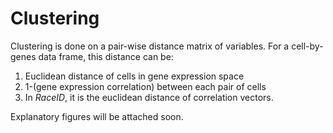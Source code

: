 # Clustering


Clustering is done on a pair-wise distance matrix of variables. 
For a cell-by-genes data frame, this distance can be:

1. Euclidean distance of cells in gene expression space
2. 1-(gene expression correlation) between each pair of cells
3. In *RaceID*, it is the euclidean distance of correlation vectors.

Explanatory figures will be attached soon.


